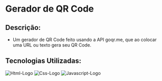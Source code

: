 # Gerador de QR Code
## Descrição:
* Um gerador de QR Code feito usando a API goqr.me, que ao colocar uma URL ou texto gera seu QR Code.

## Tecnologias Utilizadas:
![Html-Logo](	https://img.shields.io/badge/HTML5-E34F26?style=for-the-badge&logo=html5&logoColor=white)
![Css-Logo](https://img.shields.io/badge/CSS3-1572B6?style=for-the-badge&logo=css3&logoColor=white)
![Javascript-Logo](https://img.shields.io/badge/JavaScript-323330?style=for-the-badge&logo=javascript&logoColor=F7DF1E)
